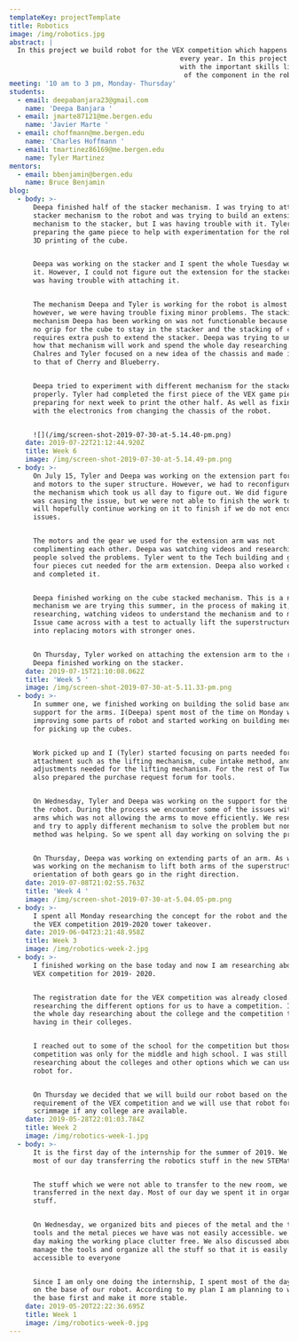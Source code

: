 ```yaml
---
templateKey: projectTemplate
title: Robotics
image: /img/robotics.jpg
abstract: |
  In this project we build robot for the VEX competition which happens 
                                           every year. In this project all the members get to understand and work 
                                           with the important skills like 3D designing, programming, assembling                              
                                            of the component in the robot and many more.
meeting: '10 am to 3 pm, Monday- Thursday'
students:
  - email: deepabanjara23@gmail.com
    name: 'Deepa Banjara '
  - email: jmarte87121@me.bergen.edu
    name: 'Javier Marte '
  - email: choffmann@me.bergen.edu
    name: 'Charles Hoffmann '
  - email: tmartinez86169@me.bergen.edu
    name: Tyler Martinez
mentors:
  - email: bbenjamin@bergen.edu
    name: Bruce Benjamin
blog:
  - body: >-
      Deepa finished half of the stacker mechanism. I was trying to attach the
      stacker mechanism to the robot and was trying to build an extension
      mechanism to the stacker, but I was having trouble with it. Tyler worked
      preparing the game piece to help with experimentation for the robot with
      3D printing of the cube.


      Deepa was working on the stacker and I spent the whole Tuesday working on
      it. However, I could not figure out the extension for the stacker and I
      was having trouble with attaching it. 


      The mechanism Deepa and Tyler is working for the robot is almost done
      however, we were having trouble fixing minor problems. The stacking
      mechanism Deepa has been working on was not functionable because there was
      no grip for the cube to stay in the stacker and the stacking of cube
      requires extra push to extend the stacker. Deepa was trying to understand
      how that mechanism will work and spend the whole day researching. As well
      Chalres and Tyler focused on a new idea of the chassis and made it similar
      to that of Cherry and Blueberry.


      Deepa tried to experiment with different mechanism for the stacker to work
      properly. Tyler had completed the first piece of the VEX game piece and is
      preparing for next week to print the other half. As well as fixing issues
      with the electronics from changing the chassis of the robot.


      ![](/img/screen-shot-2019-07-30-at-5.14.40-pm.png)
    date: 2019-07-22T21:12:44.920Z
    title: Week 6
    image: /img/screen-shot-2019-07-30-at-5.14.49-pm.png
  - body: >-
      On July 15, Tyler and Deepa was working on the extension part for the arm
      and motors to the super structure. However, we had to reconfigure some of
      the mechanism which took us all day to figure out. We did figure out what
      was causing the issue, but we were not able to finish the work today. We
      will hopefully continue working on it to finish if we do not encounter any
      issues.


      The motors and the gear we used for the extension arm was not
      complimenting each other. Deepa was watching videos and researching how
      people solved the problems. Tyler went to the Tech building and got the
      four pieces cut needed for the arm extension. Deepa also worked on the arm
      and completed it.


      Deepa finished working on the cube stacked mechanism. This is a new
      mechanism we are trying this summer, in the process of making it, we were
      researching, watching videos to understand the mechanism and to modify it.
      Issue came across with a test to actually lift the superstructure, looking
      into replacing motors with stronger ones.


      On Thursday, Tyler worked on attaching the extension arm to the robot.
      Deepa finished working on the stacker.
    date: 2019-07-15T21:10:08.062Z
    title: 'Week 5 '
    image: /img/screen-shot-2019-07-30-at-5.11.33-pm.png
  - body: >-
      In summer one, we finished working on building the solid base and the
      support for the arms. I(Deepa) spent most of the time on Monday working on
      improving some parts of robot and started working on building mechanism
      for picking up the cubes.


      Work picked up and I (Tyler) started focusing on parts needed for future
      attachment such as the lifting mechanism, cube intake method, and
      adjustments needed for the lifting mechanism. For the rest of Tuesday I 
      also prepared the purchase request forum for tools.


      On Wednesday, Tyler and Deepa was working on the support for the arms of
      the robot. During the process we encounter some of the issues with the
      arms which was not allowing the arms to move efficiently. We researched
      and try to apply different mechanism to solve the problem but none of the
      method was helping. So we spent all day working on solving the problem.


      On Thursday, Deepa was working on extending parts of an arm. As well Tyler
      was working on the mechanism to lift both arms of the superstructure so
      orientation of both gears go in the right direction.
    date: 2019-07-08T21:02:55.763Z
    title: 'Week 4 '
    image: /img/screen-shot-2019-07-30-at-5.04.05-pm.png
  - body: >-
      I spent all Monday researching the concept for the robot and the rules for
      the VEX competition 2019-2020 tower takeover.
    date: 2019-06-04T23:21:48.958Z
    title: Week 3
    image: /img/robotics-week-2.jpg
  - body: >-
      I finished working on the base today and now I am researching about the
      VEX competition for 2019- 2020. 


      The registration date for the VEX competition was already closed. I was
      researching the different options for us to have a competition. I spent
      the whole day researching about the college and the competition they are
      having in their colleges.


      I reached out to some of the school for the competition but those
      competition was only for the middle and high school. I was still
      researching about the colleges and other options which we can use our
      robot for.


      On Thursday we decided that we will build our robot based on the
      requirement of the VEX competition and we will use that robot for the
      scrimmage if any college are available.
    date: 2019-05-28T22:01:03.784Z
    title: Week 2
    image: /img/robotics-week-1.jpg
  - body: >-
      It is the first day of the internship for the summer of 2019. We spent
      most of our day transferring the robotics stuff in the new STEMatics room.


      The stuff which we were not able to transfer to the new room, we
      transferred in the next day. Most of our day we spent it in organizing the
      stuff.


      On Wednesday, we organized bits and pieces of the metal and the tools. The
      tools and the metal pieces we have was not easily accessible. we spent the
      day making the working place clutter free. We also discussed about how to
      manage the tools and organize all the stuff so that it is easily
      accessible to everyone


      Since I am only one doing the internship, I spent most of the day working
      on the base of our robot. According to my plan I am planning to work on
      the base first and make it more stable.
    date: 2019-05-20T22:22:36.695Z
    title: Week 1
    image: /img/robotics-week-0.jpg
---
```


